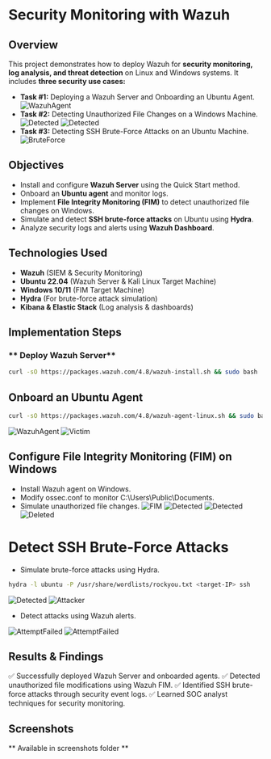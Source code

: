 # Security Monitoring with Wazuh

## Overview
This project demonstrates how to deploy Wazuh for **security monitoring, log analysis, and threat detection** on Linux and Windows systems. It includes **three security use cases:**
- **Task #1:** Deploying a Wazuh Server and Onboarding an Ubuntu Agent.
![WazuhAgent](./screenshots/UbuntuDashboardLogs.png)
- **Task #2:** Detecting Unauthorized File Changes on a Windows Machine.
![Detected](./screenshots/Unauthorizedchanges.png)
![Detected](./screenshots/Unauthorizedchangesdetected.png)
- **Task #3:** Detecting SSH Brute-Force Attacks on an Ubuntu Machine.
![BruteForce](./screenshots/bruteforcedetected.png)


## Objectives
- Install and configure **Wazuh Server** using the Quick Start method.
- Onboard an **Ubuntu agent** and monitor logs.
- Implement **File Integrity Monitoring (FIM)** to detect unauthorized file changes on Windows.
- Simulate and detect **SSH brute-force attacks** on Ubuntu using **Hydra**.
- Analyze security logs and alerts using **Wazuh Dashboard**.

## Technologies Used
- **Wazuh** (SIEM & Security Monitoring)
- **Ubuntu 22.04** (Wazuh Server & Kali Linux Target Machine)
- **Windows 10/11** (FIM Target Machine)
- **Hydra** (For brute-force attack simulation)
- **Kibana & Elastic Stack** (Log analysis & dashboards)

## Implementation Steps
### ** Deploy Wazuh Server**
```bash
curl -sO https://packages.wazuh.com/4.8/wazuh-install.sh && sudo bash ./wazuh-install.sh -a
```
## Onboard an Ubuntu Agent
```bash
curl -sO https://packages.wazuh.com/4.8/wazuh-agent-linux.sh && sudo bash wazuh-agent-linux.sh
```
![WazuhAgent](./screenshots/WAZUH%20Ubuntu%20Agent.png)
![Victim](./screenshots/VictimIP.png)
## Configure File Integrity Monitoring (FIM) on Windows
- Install Wazuh agent on Windows.
- Modify ossec.conf to monitor C:\Users\Public\Documents.
- Simulate unauthorized file changes.
![FIM](./screenshots/WinActiveAgent.png)
![Detected](./screenshots/Created%20Testfile.png)
![Detected](./screenshots/CreatedTestfilelogs.png)
![Deleted](./screenshots/Filedeleted.png)
# Detect SSH Brute-Force Attacks
- Simulate brute-force attacks using Hydra.
```bash
hydra -l ubuntu -P /usr/share/wordlists/rockyou.txt <target-IP> ssh
```
![Detected](./screenshots/simulatesshbruteforce.png)
![Attacker](./screenshots/attackerip.png)
- Detect attacks using Wazuh alerts.

![AttemptFailed](./screenshots/multipleloginattemptfailed.png)
![AttemptFailed](./screenshots/securityalertsdetails.png)

## Results & Findings
✅ Successfully deployed Wazuh Server and onboarded agents.
✅ Detected unauthorized file modifications using Wazuh FIM.
✅ Identified SSH brute-force attacks through security event logs.
✅ Learned SOC analyst techniques for security monitoring.

## Screenshots
** Available in screenshots folder **
